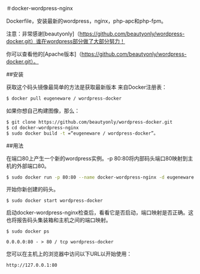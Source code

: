 ＃docker-wordpress-nginx

Dockerfile，安装最新的wordpress，nginx，php-apc和php-fpm。

注意：非常感谢[beautyonly]（https://github.com/beautyonly/wordpress-docker.git）谁在wordpress部分做了大部分努力！

你可以查看他的[Apache版本]（https://github.com/beautyonly/wordpress-docker.git）。

##安装

获取这个码头镜像最简单的方法是获取最新版本
来自Docker注册表：

```bash
$ docker pull eugeneware / wordpress-docker
```

如果你想自己构建图像，那么：

```bash
$ git clone https://github.com/beautyonly/wordpress-docker.git 
$ cd docker-wordpress-nginx
$ sudo docker build -t =“eugeneware / wordpress-docker”。
```

##用法

在端口80上产生一个新的wordpress实例。-p 80:80将内部码头端口80映射到主机的外部端口80。

```bash
$ sudo docker run -p 80:80 --name docker-wordpress-nginx -d eugeneware / wordpress-docker
```

开始你新创建的码头。

```
$ sudo docker start wordpress-docker
```

启动docker-wordpress-nginx检查后，看看它是否启动，端口映射是否正确。这也将报告码头集装箱和主机之间的端口映射。

```
$ sudo docker ps

0.0.0.0:80 - > 80 / tcp wordpress-docker
```

您可以在主机上的浏览器中访问以下URL以开始使用：

```
http://127.0.0.1:80
```
